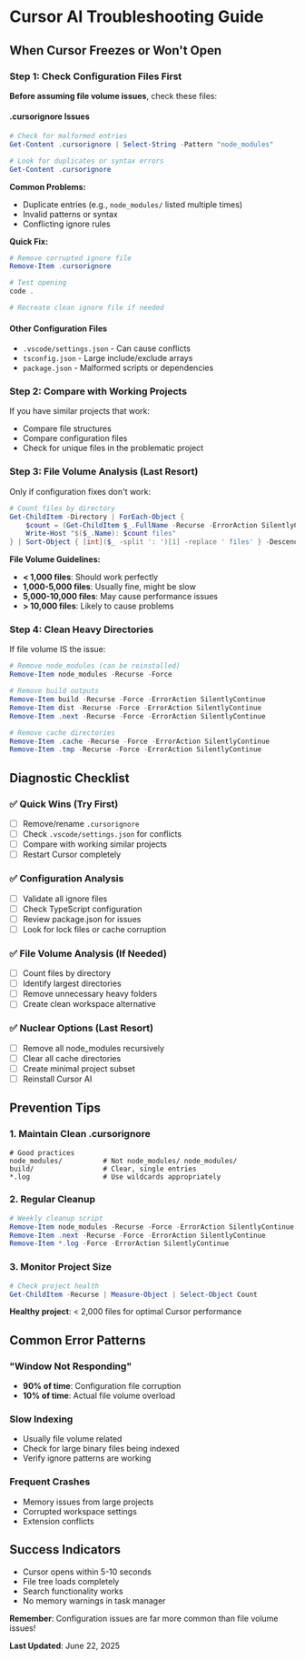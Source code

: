 # Cursor AI Troubleshooting Guide

## When Cursor Freezes or Won't Open

### Step 1: Check Configuration Files First
**Before assuming file volume issues**, check these files:

#### .cursorignore Issues
```powershell
# Check for malformed entries
Get-Content .cursorignore | Select-String -Pattern "node_modules"

# Look for duplicates or syntax errors
Get-Content .cursorignore
```

**Common Problems:**
- Duplicate entries (e.g., `node_modules/` listed multiple times)
- Invalid patterns or syntax
- Conflicting ignore rules

**Quick Fix:**
```powershell
# Remove corrupted ignore file
Remove-Item .cursorignore

# Test opening
code .

# Recreate clean ignore file if needed
```

#### Other Configuration Files
- `.vscode/settings.json` - Can cause conflicts
- `tsconfig.json` - Large include/exclude arrays
- `package.json` - Malformed scripts or dependencies

### Step 2: Compare with Working Projects
If you have similar projects that work:
- Compare file structures
- Compare configuration files
- Check for unique files in the problematic project

### Step 3: File Volume Analysis (Last Resort)
Only if configuration fixes don't work:

```powershell
# Count files by directory
Get-ChildItem -Directory | ForEach-Object { 
    $count = (Get-ChildItem $_.FullName -Recurse -ErrorAction SilentlyContinue | Measure-Object).Count
    Write-Host "$($_.Name): $count files" 
} | Sort-Object { [int]($_ -split ': ')[1] -replace ' files' } -Descending
```

**File Volume Guidelines:**
- **< 1,000 files**: Should work perfectly
- **1,000-5,000 files**: Usually fine, might be slow
- **5,000-10,000 files**: May cause performance issues
- **> 10,000 files**: Likely to cause problems

### Step 4: Clean Heavy Directories
If file volume IS the issue:

```powershell
# Remove node_modules (can be reinstalled)
Remove-Item node_modules -Recurse -Force

# Remove build outputs
Remove-Item build -Recurse -Force -ErrorAction SilentlyContinue
Remove-Item dist -Recurse -Force -ErrorAction SilentlyContinue
Remove-Item .next -Recurse -Force -ErrorAction SilentlyContinue

# Remove cache directories
Remove-Item .cache -Recurse -Force -ErrorAction SilentlyContinue
Remove-Item .tmp -Recurse -Force -ErrorAction SilentlyContinue
```

## Diagnostic Checklist

### ✅ Quick Wins (Try First)
- [ ] Remove/rename `.cursorignore`
- [ ] Check `.vscode/settings.json` for conflicts
- [ ] Compare with working similar projects
- [ ] Restart Cursor completely

### ✅ Configuration Analysis
- [ ] Validate all ignore files
- [ ] Check TypeScript configuration
- [ ] Review package.json for issues
- [ ] Look for lock files or cache corruption

### ✅ File Volume Analysis (If Needed)
- [ ] Count files by directory
- [ ] Identify largest directories
- [ ] Remove unnecessary heavy folders
- [ ] Create clean workspace alternative

### ✅ Nuclear Options (Last Resort)
- [ ] Remove all node_modules recursively
- [ ] Clear all cache directories
- [ ] Create minimal project subset
- [ ] Reinstall Cursor AI

## Prevention Tips

### 1. Maintain Clean .cursorignore
```
# Good practices
node_modules/          # Not node_modules/ node_modules/
build/                 # Clear, single entries
*.log                  # Use wildcards appropriately
```

### 2. Regular Cleanup
```powershell
# Weekly cleanup script
Remove-Item node_modules -Recurse -Force -ErrorAction SilentlyContinue
Remove-Item .next -Recurse -Force -ErrorAction SilentlyContinue
Remove-Item *.log -Force -ErrorAction SilentlyContinue
```

### 3. Monitor Project Size
```powershell
# Check project health
Get-ChildItem -Recurse | Measure-Object | Select-Object Count
```

**Healthy project**: < 2,000 files for optimal Cursor performance

## Common Error Patterns

### "Window Not Responding"
- **90% of time**: Configuration file corruption
- **10% of time**: Actual file volume overload

### Slow Indexing
- Usually file volume related
- Check for large binary files being indexed
- Verify ignore patterns are working

### Frequent Crashes
- Memory issues from large projects
- Corrupted workspace settings
- Extension conflicts

## Success Indicators
- Cursor opens within 5-10 seconds
- File tree loads completely
- Search functionality works
- No memory warnings in task manager

**Remember**: Configuration issues are far more common than file volume issues!

**Last Updated**: June 22, 2025 